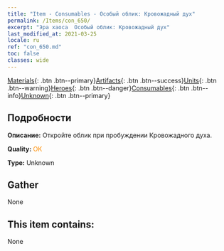 ```yaml
---
title: "Item - Consumables - Особый облик: Кровожадный дух"
permalink: /Items/con_650/
excerpt: "Эра хаоса  Особый облик: Кровожадный дух"
last_modified_at: 2021-03-25
locale: ru
ref: "con_650.md"
toc: false
classes: wide
---
```

 [Materials](/ru/Items/){: .btn .btn--primary}[Artifacts](/ru/Items/Artifacts/){: .btn .btn--success}[Units](/ru/Items/Units/){: .btn .btn--warning}[Heroes](/ru/Items/Heroes/){: .btn .btn--danger}[Consumables](/ru/Items/Consumables/){: .btn .btn--info}[Unknown](/ru/Items/Unknown/){: .btn .btn--primary}

## Подробности
 **Описание:** Откройте облик при пробуждении Кровожадного духа.

 **Quality:** <span style="color: #FF8C00">OK</span>

 **Type:** Unknown

## Gather

  None

## This item contains:

  None

